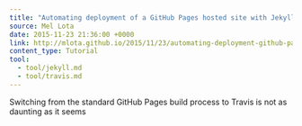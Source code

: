 ```yaml
---
title: "Automating deployment of a GitHub Pages hosted site with Jekyll and Travis CI"
source: Mel Lota
date: 2015-11-23 21:36:00 +0000
link: http://mlota.github.io/2015/11/23/automating-deployment-github-pages-jekyll-travis.html
content_type: Tutorial
tool:
  - tool/jekyll.md
  - tool/travis.md
---
```

Switching from the standard GitHub Pages build process to Travis is not as daunting as it seems
